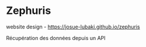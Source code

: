 # Zephuris
 website design - https://josue-lubaki.github.io/zephuris

Récupération des données depuis un API
